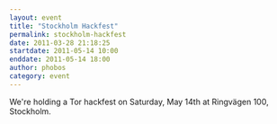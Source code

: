 ```yaml
---
layout: event
title: "Stockholm Hackfest"
permalink: stockholm-hackfest
date: 2011-03-28 21:18:25
startdate: 2011-05-14 10:00
enddate: 2011-05-14 18:00
author: phobos
category: event
---
```


We're holding a Tor hackfest on Saturday, May 14th at Ringvägen 100, Stockholm.
